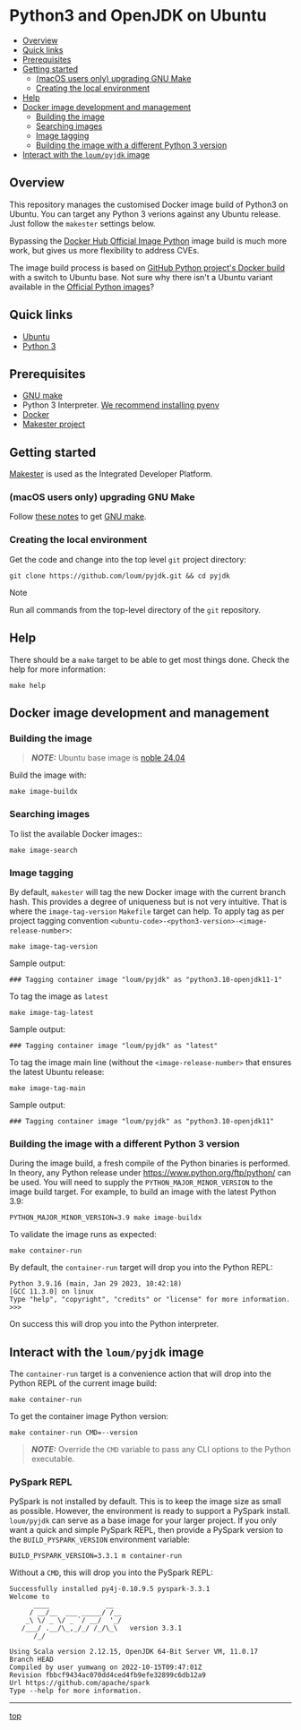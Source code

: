 # Python3 and OpenJDK on Ubuntu

- [Overview](#overview)
- [Quick links](#quick-links)
- [Prerequisites](#prerequisites)
- [Getting started](#getting-started)
  - [(macOS users only) upgrading GNU Make](#macos-users-only-upgrading-gnu-make)
  - [Creating the local environment](#creating-the-local-environment)
- [Help](#help)
- [Docker image development and management](#docker-image-development-and-management)
  - [Building the image](#building-the-image)
  - [Searching images](#searching-images)
  - [Image tagging](#image-tagging)
  - [Building the image with a different Python 3 version](#building-the-image-with-a-different-python-3-version)
- [Interact with the `loum/pyjdk` image](#interact-with-the-loumpyjdk-image)

## Overview

This repository manages the customised Docker image build of Python3 on Ubuntu. You can target any Python 3 verions against any Ubuntu release. Just follow the `makester` settings below.

Bypassing the [Docker Hub Official Image Python](https://hub.docker.com/_/python%3E) image build is much more work, but gives us more flexibility to address CVEs.

The image build process is based on [GitHub Python project's Docker build](https://github.com/docker-library/python/blob/e0e01b8482ea14352c710134329cdd93ece88317/3.8/buster/slim/Dockerfile) with a switch to Ubuntu base. Not sure why there isn't a Ubuntu variant available in the [Official Python images](https://hub.docker.com/_/python)?

## Quick links

- [Ubuntu](https://ubuntu.com/)
- [Python 3](https://www.python.org/)

## Prerequisites

- [GNU make](https://www.gnu.org/software/make/manual/make.html)
- Python 3 Interpreter. [We recommend installing pyenv](https://github.com/pyenv/pyenv)
- [Docker](https://www.docker.com/)
- [Makester project](https://github.com/loum/makester.git)

## Getting started

[Makester](https://loum.github.io/makester/) is used as the Integrated Developer Platform.

### (macOS users only) upgrading GNU Make

Follow [these notes](https://loum.github.io/makester/macos/#upgrading-gnu-make-macos) to get [GNU make](https://www.gnu.org/software/make/manual/make.html).

### Creating the local environment

Get the code and change into the top level `git` project directory:

```
git clone https://github.com/loum/pyjdk.git && cd pyjdk
```

> [!NOTE]
>
> Run all commands from the top-level directory of the `git` repository.

## Help

There should be a `make` target to be able to get most things done. Check the help for more information:

```
make help
```

## Docker image development and management

### Building the image

> **_NOTE:_** Ubuntu base image is [noble 24.04](https://hub.docker.com/_/ubuntu)

Build the image with:

```
make image-buildx
```

### Searching images

To list the available Docker images::

```
make image-search
```

### Image tagging

By default, `makester` will tag the new Docker image with the current branch hash. This provides a degree of uniqueness but is not very intuitive. That is where the `image-tag-version` `Makefile` target can help. To apply tag as per project tagging convention `<ubuntu-code>-<python3-version>-<image-release-number>`:

```
make image-tag-version
```

Sample output:

```
### Tagging container image "loum/pyjdk" as "python3.10-openjdk11-1"
```

To tag the image as `latest`

```
make image-tag-latest
```

Sample output:

```
### Tagging container image "loum/pyjdk" as "latest"
```

To tag the image main line (without the `<image-release-number>` that ensures the latest Ubuntu release:

```
make image-tag-main
```

Sample output:

```
### Tagging container image "loum/pyjdk" as "python3.10-openjdk11"
```

### Building the image with a different Python 3 version

During the image build, a fresh compile of the Python binaries is performed. In theory, any Python release under https://www.python.org/ftp/python/ can be used. You will need to supply the `PYTHON_MAJOR_MINOR_VERSION` to the image build target. For example, to build an image with the latest Python 3.9:

```
PYTHON_MAJOR_MINOR_VERSION=3.9 make image-buildx
```

To validate the image runs as expected:

```
make container-run
```

By default, the `container-run` target will drop you into the Python REPL:

```
Python 3.9.16 (main, Jan 29 2023, 10:42:18)
[GCC 11.3.0] on linux
Type "help", "copyright", "credits" or "license" for more information.
>>>
```

On success this will drop you into the Python interpreter.

## Interact with the `loum/pyjdk` image

The `container-run` target is a convenience action that will drop into the Python REPL of the current image build:

```
make container-run
```

To get the container image Python version:

```
make container-run CMD=--version
```

> **_NOTE:_** Override the `CMD` variable to pass any CLI options to the Python executable.

### PySpark REPL

PySpark is not installed by default. This is to keep the image size as small as possible. However, the environment is ready to support a PySpark install. `loum/pyjdk` can serve as a base image for your larger project. If you only want a quick and simple PySpark REPL, then provide a PySpark version to the `BUILD_PYSPARK_VERSION` environment variable:

```
BUILD_PYSPARK_VERSION=3.3.1 m container-run
```

Without a `CMD`, this will drop you into the PySpark REPL:

```
Successfully installed py4j-0.10.9.5 pyspark-3.3.1
Welcome to
      ____              __
     / __/__  ___ _____/ /__
    _\ \/ _ \/ _ `/ __/  '_/
   /___/ .__/\_,_/_/ /_/\_\   version 3.3.1
      /_/

Using Scala version 2.12.15, OpenJDK 64-Bit Server VM, 11.0.17
Branch HEAD
Compiled by user yumwang on 2022-10-15T09:47:01Z
Revision fbbcf9434ac070dd4ced4fb9efe32899c6db12a9
Url https://github.com/apache/spark
Type --help for more information.
```

______________________________________________________________________

[top](#python3-and-openjdk-on-ubuntu)
